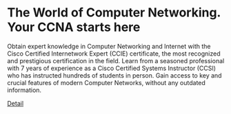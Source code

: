 # The World of Computer Networking. Your CCNA starts here

Obtain expert knowledge in Computer Networking and Internet with the Cisco Certified Internetwork Expert (CCIE) certificate, the most recognized and prestigious certification in the field. Learn from a seasoned professional with 7 years of experience as a Cisco Certified Systems Instructor (CCSI) who has instructed hundreds of students in person. Gain access to key and crucial features of modern Computer Networks, without any outdated information. 

[Detail](https://eduitfree.com/Mleu)